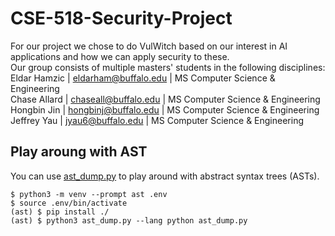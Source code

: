 # CSE-518-Security-Project

For our project we chose to do VulWitch based on our interest in AI applications and how we can apply security to these.  
Our group consists of multiple masters' students in the following disciplines:  
Eldar Hamzic | eldarham@buffalo.edu | MS Computer Science & Engineering  
Chase Allard | chaseall@buffalo.edu | MS Computer Science & Engineering  
Hongbin Jin  | hongbinj@buffalo.edu | MS Computer Science & Engineering  
Jeffrey Yau  | jyau6@buffalo.edu    | MS Computer Science & Engineering

## Play aroung with AST

You can use [ast\_dump.py](/ast_main.py) to play around with abstract syntax
trees (ASTs).

```shell
$ python3 -m venv --prompt ast .env
$ source .env/bin/activate
(ast) $ pip install ./
(ast) $ python3 ast_dump.py --lang python ast_dump.py
```
